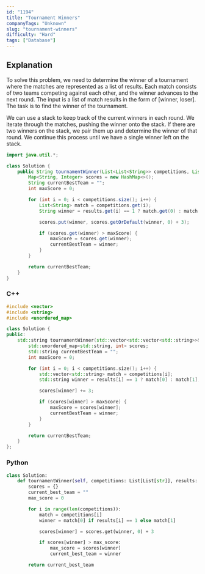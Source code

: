 ```yaml
---
id: "1194"
title: "Tournament Winners"
companyTags: "Unknown"
slug: "tournament-winners"
difficulty: "Hard"
tags: ["Database"]
---
```


## Explanation

To solve this problem, we need to determine the winner of a tournament where the matches are represented as a list of results. Each match consists of two teams competing against each other, and the winner advances to the next round. The input is a list of match results in the form of [winner, loser]. The task is to find the winner of the tournament.

We can use a stack to keep track of the current winners in each round. We iterate through the matches, pushing the winner onto the stack. If there are two winners on the stack, we pair them up and determine the winner of that round. We continue this process until we have a single winner left on the stack.

```java
import java.util.*;

class Solution {
    public String tournamentWinner(List<List<String>> competitions, List<Integer> results) {
        Map<String, Integer> scores = new HashMap<>();
        String currentBestTeam = "";
        int maxScore = 0;

        for (int i = 0; i < competitions.size(); i++) {
            List<String> match = competitions.get(i);
            String winner = results.get(i) == 1 ? match.get(0) : match.get(1);

            scores.put(winner, scores.getOrDefault(winner, 0) + 3);

            if (scores.get(winner) > maxScore) {
                maxScore = scores.get(winner);
                currentBestTeam = winner;
            }
        }

        return currentBestTeam;
    }
}
```

### C++

```cpp
#include <vector>
#include <string>
#include <unordered_map>

class Solution {
public:
    std::string tournamentWinner(std::vector<std::vector<std::string>>& competitions, std::vector<int>& results) {
        std::unordered_map<std::string, int> scores;
        std::string currentBestTeam = "";
        int maxScore = 0;

        for (int i = 0; i < competitions.size(); i++) {
            std::vector<std::string> match = competitions[i];
            std::string winner = results[i] == 1 ? match[0] : match[1];

            scores[winner] += 3;

            if (scores[winner] > maxScore) {
                maxScore = scores[winner];
                currentBestTeam = winner;
            }
        }

        return currentBestTeam;
    }
};
```

### Python

```python
class Solution:
    def tournamentWinner(self, competitions: List[List[str]], results: List[int]) -> str:
        scores = {}
        current_best_team = ""
        max_score = 0

        for i in range(len(competitions)):
            match = competitions[i]
            winner = match[0] if results[i] == 1 else match[1]

            scores[winner] = scores.get(winner, 0) + 3

            if scores[winner] > max_score:
                max_score = scores[winner]
                current_best_team = winner

        return current_best_team
```